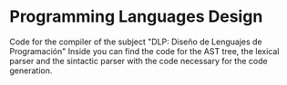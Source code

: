 # Programming Languages Design

Code for the compiler of the subject "DLP: Diseño de Lenguajes de Programación"
Inside you can find the code for the AST tree, the lexical parser and the sintactic parser with the code necessary for the code generation.
